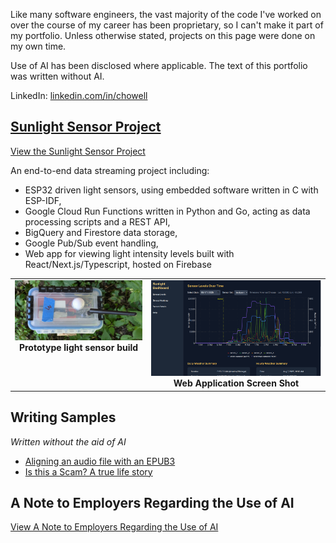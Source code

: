 Like many software engineers, the vast majority of the code I've worked on over the course of my career has been proprietary, so I can't make it part of my portfolio.  Unless otherwise stated, projects on this page were done on my own time.

Use of AI has been disclosed where applicable.  The text of this portfolio was written without AI.

LinkedIn: [linkedin.com/in/chowell](https://linkedin.com/in/chowell)

## [Sunlight Sensor Project](sunlight-sensor/README.md)

[View the Sunlight Sensor Project](sunlight-sensor/README.md)

An end-to-end data streaming project including:

- ESP32 driven light sensors, using embedded software written in C with ESP-IDF, 
- Google Cloud Run Functions written in Python and Go, acting as data processing scripts and a REST API,
- BigQuery and Firestore data storage,
- Google Pub/Sub event handling,
- Web app for viewing light intensity levels built with React/Next.js/Typescript, hosted on Firebase

<table role="presentation" style="width:100%; border:none;">
  <tbody>
    <tr>
      <td style="text-align:center; vertical-align:top; border:none;">
        <img src="sunlight-sensor/images/sensor_3_proto_top.jpg" width="400" alt="A top-down view of a white, rectangular prototype enclosure for a light sensor. A small solar panel is visible on top."/>
        <br/>
        <strong>Prototype light sensor build</strong>
      </td>
      <td style="text-align:center; vertical-align:top; border:none;">
        <img src="sunlight-sensor/images/sensor_levels_V2.png" width="550" alt="A screenshot of the Sunlight Sensor web application dashboard, showing a bar chart with sensor light levels."/>
        <br/>
        <strong>Web Application Screen Shot</strong>
      </td>
    </tr>
  </tbody>
</table>

## Writing Samples

*Written without the aid of AI*

- [Aligning an audio file with an EPUB3](writing/AligningEPUBs.md)
- [Is this a Scam?  A true life story](writing/IsThisAScam.md)

## A Note to Employers Regarding the Use of AI

[View A Note to Employers Regarding the Use of AI](ANote.md)
